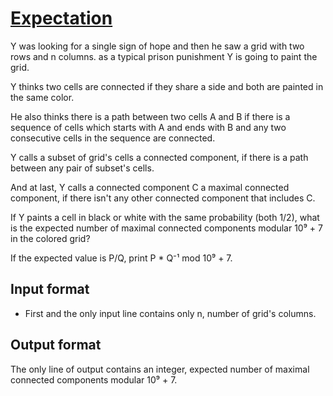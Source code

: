 # [Expectation][link]

Y was looking for a single sign of hope and then he saw a grid with two rows and n columns. as a typical prison punishment Y is going to paint the grid.

Y thinks two cells are connected if they share a side and both are painted in the same color.

He also thinks there is a path between two cells A and B if there is a sequence of cells which starts with A and ends with B and any two consecutive cells in the sequence are connected.

Y calls a subset of grid's cells a connected component, if there is a path between any pair of subset's cells.

And at last, Y calls a connected component C a maximal connected component, if there isn't any other connected component that includes C.

If Y paints a cell in black or white with the same probability (both 1/2), what is the expected number of maximal connected components modular 10⁹ + 7 in the colored grid?

If the expected value is P/Q, print P \* Q⁻¹ mod 10⁹ + 7.

## Input format

- First and the only input line contains only n, number of grid's columns.

## Output format

The only line of output contains an integer, expected number of maximal connected components modular 10⁹ + 7.

[link]: https://www.hackerearth.com/practice/algorithms/dynamic-programming/bit-masking/practice-problems/algorithm/expectation-2-4eb0b2e0/
